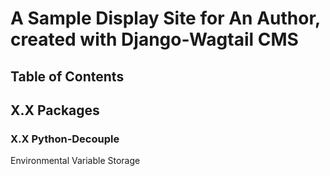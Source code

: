 # A Sample Display Site for An Author, created with Django-Wagtail CMS

## Table of Contents

## X.X Packages

### X.X Python-Decouple

Environmental Variable Storage